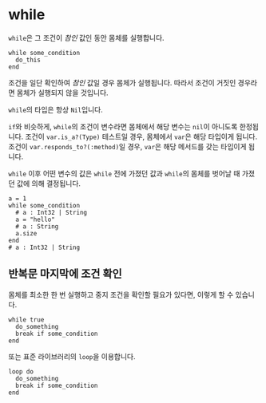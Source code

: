 # while

`while`은 그 조건이 *참인* 값인 동안 몸체를 실행합니다.

```crystal
while some_condition
  do_this
end
```

조건을 일단 확인하여 *참인* 값일 경우 몸체가 실행됩니다. 따라서 조건이 거짓인 경우라면 몸체가 실행되지 않을 것입니다.

`while`의 타입은 항상 `Nil`입니다.

`if`와 비슷하게, `while`의 조건이 변수라면 몸체에서 해당 변수는 `nil`이 아니도록 한정됩니다. 조건이 `var.is_a?(Type)` 테스트일 경우, 몸체에서 `var`은 해당 타입이게 됩니다. 조건이 `var.responds_to?(:method)`일 경우, `var`은 해당 메서드를 갖는 타입이게 됩니다.

`while` 이후 어떤 변수의 값은 `while` 전에 가졌던 값과 `while`의 몸체를 벗어날 때 가졌던 값에 의해 결정됩니다.

```crystal
a = 1
while some_condition
  # a : Int32 | String
  a = "hello"
  # a : String
  a.size
end
# a : Int32 | String
```

## 반복문 마지막에 조건 확인

몸체를 최소한 한 번 실행하고 중지 조건을 확인할 필요가 있다면, 이렇게 할 수 있습니다.

```crystal
while true
  do_something
  break if some_condition
end
```

또는 표준 라이브러리의 `loop`을 이용합니다.

```crystal
loop do
  do_something
  break if some_condition
end
```
